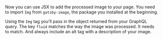 Now you can use JSX to add the processed image to your page. You need to import `Img` from `gatsby-image`, the package you installed at the beginning.

Using the `Img` tag you'll pass in the object returned from your GraphQL query. The key `fluid` matches the way the image was processed. It needs to match. And always include an alt tag with a description of your image.
